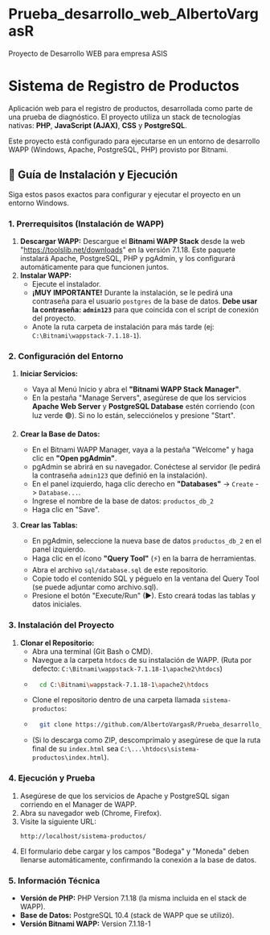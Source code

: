 # Prueba_desarrollo_web_AlbertoVargasR
Proyecto de Desarrollo WEB para empresa ASIS 

# Sistema de Registro de Productos

Aplicación web para el registro de productos, desarrollada como parte de una prueba de diagnóstico. El proyecto utiliza un stack de tecnologías nativas: **PHP**, **JavaScript (AJAX)**, **CSS** y **PostgreSQL**.

Este proyecto está configurado para ejecutarse en un entorno de desarrollo WAPP (Windows, Apache, PostgreSQL, PHP) provisto por Bitnami.

## 🚀 Guía de Instalación y Ejecución

Siga estos pasos exactos para configurar y ejecutar el proyecto en un entorno Windows.

### 1. Prerrequisitos (Instalación de WAPP)

1.  **Descargar WAPP:** Descargue el **Bitnami WAPP Stack** desde la web "https://toolslib.net/downloads" en la versión 7.1.18. Este paquete instalará Apache, PostgreSQL, PHP y pgAdmin, y los configurará automáticamente para que funcionen juntos.
2.  **Instalar WAPP:**
    * Ejecute el instalador.
    * **¡MUY IMPORTANTE!** Durante la instalación, se le pedirá una contraseña para el usuario `postgres` de la base de datos. **Debe usar la contraseña: `admin123`** para que coincida con el script de conexión del proyecto.
    * Anote la ruta carpeta de instalación para más tarde (ej: `C:\Bitnami\wappstack-7.1.18-1`).

### 2. Configuración del Entorno

1.  **Iniciar Servicios:**
    * Vaya al Menú Inicio y abra el **"Bitnami WAPP Stack Manager"**.
    * En la pestaña "Manage Servers", asegúrese de que los servicios **Apache Web Server** y **PostgreSQL Database** estén corriendo (con luz verde 🟢). Si no lo están, selecciónelos y presione "Start".

2.  **Crear la Base de Datos:**
    * En el Bitnami WAPP Manager, vaya a la pestaña "Welcome" y haga clic en **"Open pgAdmin"**.
    * pgAdmin se abrirá en su navegador. Conéctese al servidor (le pedirá la contraseña `admin123` que definió en la instalación).
    * En el panel izquierdo, haga clic derecho en **"Databases"** -> `Create` -> `Database...`.
    * Ingrese el nombre de la base de datos: `productos_db_2`
    * Haga clic en "Save".

3.  **Crear las Tablas:**
    * En pgAdmin, seleccione la nueva base de datos `productos_db_2` en el panel izquierdo.
    * Haga clic en el ícono **"Query Tool"** (⚡) en la barra de herramientas.
    * Abra el archivo `sql/database.sql` de este repositorio.
    * Copie todo el contenido SQL y péguelo en la ventana del Query Tool (se puede adjuntar como archivo.sql).
    * Presione el botón "Execute/Run" (▶). Esto creará todas las tablas y datos iniciales.

### 3. Instalación del Proyecto

1.  **Clonar el Repositorio:**
    * Abra una terminal (Git Bash o CMD).
    * Navegue a la carpeta `htdocs` de su instalación de WAPP. (Ruta por defecto: `C:\Bitnami\wappstack-7.1.18-1\apache2\htdocs`)
    * ```bash
        cd C:\Bitnami\wappstack-7.1.18-1\apache2\htdocs
        ```
    * Clone el repositorio dentro de una carpeta llamada `sistema-productos`:
    * ```bash
        git clone https://github.com/AlbertoVargasR/Prueba_desarrollo_web_AlbertoVargasR.git sistema-productos
        ```
    * (Si lo descarga como ZIP, descomprímalo y asegúrese de que la ruta final de su `index.html` sea `C:\...\htdocs\sistema-productos\index.html`).

### 4. Ejecución y Prueba

1.  Asegúrese de que los servicios de Apache y PostgreSQL sigan corriendo en el Manager de WAPP.
2.  Abra su navegador web (Chrome, Firefox).
3.  Visite la siguiente URL:
    ```
    http://localhost/sistema-productos/
    ```
4.  El formulario debe cargar y los campos "Bodega" y "Moneda" deben llenarse automáticamente, confirmando la conexión a la base de datos.

### 5. Información Técnica

* **Versión de PHP:** PHP Version 7.1.18 (la misma incluida en el stack de WAPP).
* **Base de Datos:** PostgreSQL 10.4 (stack de WAPP que se utilizó).
* **Versión Bitnami WAPP:** Version 7.1.18-1

